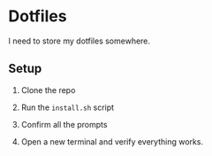 # Dotfiles

I need to store my dotfiles somewhere.

## Setup

1) Clone the repo

2) Run the `install.sh` script

3) Confirm all the prompts

4) Open a new terminal and verify everything works.
